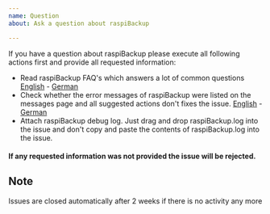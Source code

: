 ```yaml
---
name: Question 
about: Ask a question about raspiBackup

---
```


If you have a question about raspiBackup please execute all following actions first and provide all requested information:

* Read raspiBackup FAQ's which answers a lot of common questions [English](https://www.linux-tips-and-tricks.de/en/faq) - [German](https://www.linux-tips-and-tricks.de/de/faq)
* Check whether the error messages of raspiBackup were listed on the messages page and all suggested actions don't fixes the issue. [English](https://linux-tips-and-tricks.de/en/rmessages) - [German](https://linux-tips-and-tricks.de/de/fehlermeldungen)
* Attach raspiBackup debug log. Just drag and drop raspiBackup.log into the issue and don't copy and paste the contents of raspiBackup.log into the issue.

#### If any requested information was not provided the issue will be rejected.

## Note
Issues are closed automatically after 2 weeks if there is no activity any more

